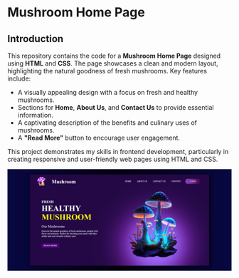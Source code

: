 # Mushroom Home Page

## Introduction

This repository contains the code for a **Mushroom Home Page** designed using **HTML** and **CSS**. The page showcases a clean and modern layout, highlighting the natural goodness of fresh mushrooms. Key features include:

- A visually appealing design with a focus on fresh and healthy mushrooms.
- Sections for **Home**, **About Us**, and **Contact Us** to provide essential information.
- A captivating description of the benefits and culinary uses of mushrooms.
- A **"Read More"** button to encourage user engagement.

This project demonstrates my skills in frontend development, particularly in creating responsive and user-friendly web pages using HTML and CSS.


<img src="./assets/ss.png" alt="Snapshot">